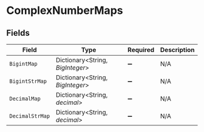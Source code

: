 # ComplexNumberMaps


## Fields

| Field                            | Type                             | Required                         | Description                      |
| -------------------------------- | -------------------------------- | -------------------------------- | -------------------------------- |
| `BigintMap`                      | Dictionary<String, *BigInteger*> | :heavy_minus_sign:               | N/A                              |
| `BigintStrMap`                   | Dictionary<String, *BigInteger*> | :heavy_minus_sign:               | N/A                              |
| `DecimalMap`                     | Dictionary<String, *decimal*>    | :heavy_minus_sign:               | N/A                              |
| `DecimalStrMap`                  | Dictionary<String, *decimal*>    | :heavy_minus_sign:               | N/A                              |